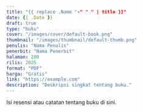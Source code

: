 ```yaml
---
title: "{{ replace .Name "-" " " | title }}"
date: {{ .Date }}
draft: true
type: "buku"
cover: "/images/cover/default-book.png"
thumbnail: "/images/thumbnail/default-thumb.png"
penulis: "Nama Penulis"
penerbit: "Nama Penerbit"
halaman: 200
rilis: 2025
format: "PDF"
harga: "Gratis"
link: "https://example.com"
description: "Deskripsi singkat tentang buku."
---
```

Isi resensi atau catatan tentang buku di sini.
